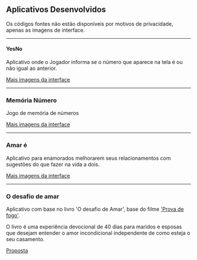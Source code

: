 ## Aplicativos Desenvolvidos

Os códigos fontes não estão disponíveis por motivos de privacidade, apenas as imagens de interface.

---
#### YesNo
Aplicativo onde o Jogador informa se o número que aparece na tela é ou não igual ao anterior.

[Mais imagens da interface](../yes-no)

---
### Memória Número
Jogo de memória de números

[Mais imagens da interface](../memoria-numero)

---
### Amar é
Aplicativo para enamorados melhorarem seus relacionamentos com sugestões do que fazer na vida a dois.

[Mais imagens da interface](../amar-e)

---
### O desafio de amar
Aplicativo com base no livro 'O desafio de Amar', base do filme ['Prova de fogo'](https://www.youtube.com/watch?v=Man0HhpIx0I).

O livro é uma experiência devocional de 40 dias para maridos e esposas que desejam entender o amor incondicional independente de como esteja o seu casamento.

[Proposta](../o-desafio-de-amar)